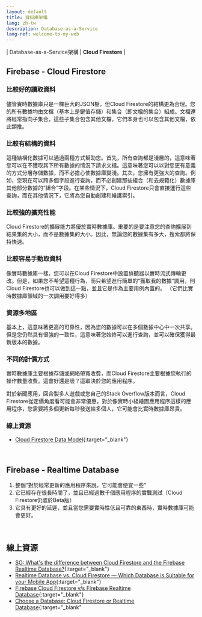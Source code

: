 ```yaml
---
layout: default
title: 資料庫架構
lang: zh-tw
description: Database-as-a-Service
lang-ref: welcome-to-my-web
---
```




| Database-as-a-Service架構 | **Cloud Firestore** |

## Firebase - Cloud Firestore

### 比較好的讀取資料

儘管實時數據庫只是一棵巨大的JSON樹，但Cloud Firestore的結構更為合理。您的所有數據均由文檔（基本上是鍵值存儲）和集合（即文檔的集合）組成。文檔還將經常指向子集合，這些子集合包含其他文檔，它們本身也可以包含其他文檔，依此類推。

### 比較有結構的資料

這種結構化數據可以通過兩種方式幫助您。首先，所有查詢都是淺層的，這意味著您可以在不獲取其下所有數據的情況下請求文檔。這意味著您可以以對您更有意義的方式分層存儲數據，而不必擔心使數據庫變淺。其次，您擁有更強大的查詢。例如，您現在可以跨多個字段進行查詢，而不必創建那些組合（和去規範化）數據庫其他部分數據的“組合”字段。在某些情況下，Cloud Firestore只會直接運行這些查詢，而在其他情況下，它將為您自動創建和維護索引。

### 比較強的擴充性能

Cloud Firestore的擴展能力將優於實時數據庫。重要的是要注意您的查詢擴展到結果集的大小，而不是數據集的大小。因此，無論您的數據集有多大，搜索都將保持快速。

### 比較容易手動取資料

像實時數據庫一樣，您可以在Cloud Firestore中設置偵聽器以實時流式傳輸更改。但是，如果您不希望這種行為，而只希望進行簡單的“獲取我的數據”調用，則Cloud Firestore也可以做到這一點，並且它是作為主要用例內置的。 （它們比實時數據庫領域的一次調用要好得多）

### 資源多地區

基本上，這意味著更高的可靠性，因為您的數據可以在多個數據中心中一次共享。但是您仍然具有很強的一致性，這意味著您始終可以進行查詢，並可以確保獲得最新版本的數據。

### 不同的計價方式

實時數據庫主要根據存儲或網絡帶寬收費，而Cloud Firestore主要根據您執行的操作數量收費。這會好還是壞？這取決於您的應用程序。

對於新聞應用，回合製多人遊戲或您自己的Stack Overflow版本而言，Cloud Firestore從定價角度看可能會非常優惠。對於像實時小組繪圖應用程序這樣的應用程序，您需要將多個更新每秒發送給多個人，它可能會比實時數據庫昂貴。

### 線上資源

* [Cloud Firestore Data Model](https://firebase.google.com/docs/firestore/data-model){:target="_blank"}

<br>

## Firebase - Realtime Database

1. 整個“對於經常更新的應用程序來說，它可能會便宜一些”
1. 它已經存在很長時間了，並且已經過數千個應用程序的實戰測試（Cloud Firestore仍處於Beta版）
1. 它具有更好的延遲，並且當您需要實時性低且可靠的東西時，實時數據庫可能會更好。

<br>

## 線上資源

* [SO: What's the difference between Cloud Firestore and the Firebase Realtime Database?](https://stackoverflow.com/questions/46549766/whats-the-difference-between-cloud-firestore-and-the-firebase-realtime-database){:target="_blank"}
* [Realtime Database vs. Cloud Firestore — Which Database is Suitable for your Mobile App](https://medium.com/datadriveninvestor/realtime-database-vs-cloud-firestore-which-database-is-suitable-for-your-mobile-app-87e11b56f50f){:target="_blank"}
* [Firebase Cloud Firestore v/s Firebase Realtime Database](https://medium.com/@beingrahul/firebase-cloud-firestore-v-s-firebase-realtime-database-931d4265d4b0){:target="_blank"}
* [Choose a Database: Cloud Firestore or Realtime Database](https://firebase.google.com/docs/database/rtdb-vs-firestore){:target="_blank"